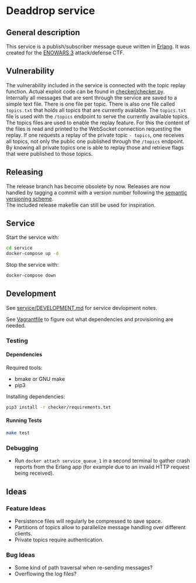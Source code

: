 Deaddrop service
================

General description
-------------------

This service is a publish/subscriber message queue written in [Erlang](https://www.erlang.org/). It was created for the [ENOWARS 3](https://enowars.com/) attack/defense CTF.

Vulnerability
-------------

The vulnerability included in the service is connected with the topic replay function. Actual exploit code can be found in [checker/checker.py](checker/checker.py).  
Internally all messages that are sent through the service are saved to a simple text file. There is one file per topic. There is also one file called `topics.txt` that holds all topics that are currently available. The `topics.txt` file is used with the `/topics` endpoint to serve the currently available topics. The topics files are used to enable the replay feature. For this the content of the files is read and printed to the WebSocket connection requesting the replay. If one requests a replay of the private topic `- topics`, one receives all topics, not only the public one published through the `/topics` endpoint. By knowing all private topics one is able to replay those and retrieve flags that were published to those topics.

Releasing
---------

The release branch has become obsolete by now. Releases are now handled by tagging a commit with a version number following the [semantic versioning scheme](https://semver.org/).  
The included release makefile can still be used for inspiration.

Service
-------

Start the service with:

```sh
cd service
docker-compose up -d
```

Stop the service with:

```sh
docker-compose down
```

Development
-----------

See [service/DEVELOPMENT.md](service/DEVELOPMENT.md) for service devlopment notes.

See [Vagrantfile](Vagrantfile) to figure out what dependencies and provisioning are needed.

### Testing

#### Dependencies

Required tools:

-	bmake or GNU make
-	pip3

Installing dependencies:

```sh
pip3 install -r checker/requirements.txt
```

#### Running Tests

```sh
make test
```

### Debugging

-	Run `docker attach service_queue_1` in a second terminal to gather crash reports from the Erlang app (for example due to an invalid HTTP request being received).

Ideas
-----

### Feature Ideas

-	Persistence files will regularly be compressed to save space.
-	Partitions of topics allow to parallelize message handling over different clients.
-	Private topics require authentication.

### Bug Ideas

-	Some kind of path traversal when re-sending messages?
-	Overflowing the log files?
